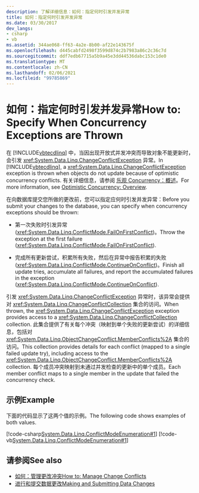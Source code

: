 ```yaml
---
description: 了解详细信息：如何：指定何时引发并发异常
title: 如何：指定何时引发并发异常
ms.date: 03/30/2017
dev_langs:
- csharp
- vb
ms.assetid: 344ae068-ff63-4a2e-8b00-af22e143675f
ms.openlocfilehash: d445cabfd2498f3599d874c2b7983a86c2c36c7d
ms.sourcegitcommit: ddf7edb67715a5b9a45e3dd44536dabc153c1de0
ms.translationtype: MT
ms.contentlocale: zh-CN
ms.lasthandoff: 02/06/2021
ms.locfileid: "99785869"
---
```

# <a name="how-to-specify-when-concurrency-exceptions-are-thrown"></a><span data-ttu-id="cce59-103">如何：指定何时引发并发异常</span><span class="sxs-lookup"><span data-stu-id="cce59-103">How to: Specify When Concurrency Exceptions are Thrown</span></span>

<span data-ttu-id="cce59-104">在 [!INCLUDE[vbtecdlinq](../../../../../../includes/vbtecdlinq-md.md)] 中，当因出现开放式并发冲突而导致对象不能更新时，会引发 <xref:System.Data.Linq.ChangeConflictException> 异常。</span><span class="sxs-lookup"><span data-stu-id="cce59-104">In [!INCLUDE[vbtecdlinq](../../../../../../includes/vbtecdlinq-md.md)], a <xref:System.Data.Linq.ChangeConflictException> exception is thrown when objects do not update because of optimistic concurrency conflicts.</span></span> <span data-ttu-id="cce59-105">有关详细信息，请参阅 [乐观 Concurrency：概述](optimistic-concurrency-overview.md)。</span><span class="sxs-lookup"><span data-stu-id="cce59-105">For more information, see [Optimistic Concurrency: Overview](optimistic-concurrency-overview.md).</span></span>  
  
 <span data-ttu-id="cce59-106">在向数据库提交您所做的更改前，您可以指定应何时引发并发异常：</span><span class="sxs-lookup"><span data-stu-id="cce59-106">Before you submit your changes to the database, you can specify when concurrency exceptions should be thrown:</span></span>  
  
- <span data-ttu-id="cce59-107">第一次失败时引发异常 (<xref:System.Data.Linq.ConflictMode.FailOnFirstConflict>)。</span><span class="sxs-lookup"><span data-stu-id="cce59-107">Throw the exception at the first failure (<xref:System.Data.Linq.ConflictMode.FailOnFirstConflict>).</span></span>  
  
- <span data-ttu-id="cce59-108">完成所有更新尝试，积累所有失败，然后在异常中报告积累的失败 (<xref:System.Data.Linq.ConflictMode.ContinueOnConflict>)。</span><span class="sxs-lookup"><span data-stu-id="cce59-108">Finish all update tries, accumulate all failures, and report the accumulated failures in the exception (<xref:System.Data.Linq.ConflictMode.ContinueOnConflict>).</span></span>  
  
 <span data-ttu-id="cce59-109">引发 <xref:System.Data.Linq.ChangeConflictException> 异常时，该异常会提供对 <xref:System.Data.Linq.ChangeConflictCollection> 集合的访问。</span><span class="sxs-lookup"><span data-stu-id="cce59-109">When thrown, the <xref:System.Data.Linq.ChangeConflictException> exception provides access to a <xref:System.Data.Linq.ChangeConflictCollection> collection.</span></span> <span data-ttu-id="cce59-110">此集合提供了有关每个冲突（映射到单个失败的更新尝试）的详细信息，包括对 <xref:System.Data.Linq.ObjectChangeConflict.MemberConflicts%2A> 集合的访问。</span><span class="sxs-lookup"><span data-stu-id="cce59-110">This collection provides details for each conflict (mapped to a single failed update try), including access to the <xref:System.Data.Linq.ObjectChangeConflict.MemberConflicts%2A> collection.</span></span> <span data-ttu-id="cce59-111">每个成员冲突映射到未通过并发检查的更新中的单个成员。</span><span class="sxs-lookup"><span data-stu-id="cce59-111">Each member conflict maps to a single member in the update that failed the concurrency check.</span></span>  
  
## <a name="example"></a><span data-ttu-id="cce59-112">示例</span><span class="sxs-lookup"><span data-stu-id="cce59-112">Example</span></span>  

 <span data-ttu-id="cce59-113">下面的代码显示了这两个值的示例。</span><span class="sxs-lookup"><span data-stu-id="cce59-113">The following code shows examples of both values.</span></span>  
  
 [!code-csharp[System.Data.Linq.ConflictModeEnumeration#1](../../../../../../samples/snippets/csharp/VS_Snippets_Data/system.data.linq.conflictmodeenumeration/cs/program.cs#1)]
 [!code-vb[System.Data.Linq.ConflictModeEnumeration#1](../../../../../../samples/snippets/visualbasic/VS_Snippets_Data/system.data.linq.conflictmodeenumeration/vb/module1.vb#1)]  
  
## <a name="see-also"></a><span data-ttu-id="cce59-114">请参阅</span><span class="sxs-lookup"><span data-stu-id="cce59-114">See also</span></span>

- [<span data-ttu-id="cce59-115">如何：管理更改冲突</span><span class="sxs-lookup"><span data-stu-id="cce59-115">How to: Manage Change Conflicts</span></span>](how-to-manage-change-conflicts.md)
- [<span data-ttu-id="cce59-116">进行和提交数据更改</span><span class="sxs-lookup"><span data-stu-id="cce59-116">Making and Submitting Data Changes</span></span>](making-and-submitting-data-changes.md)
